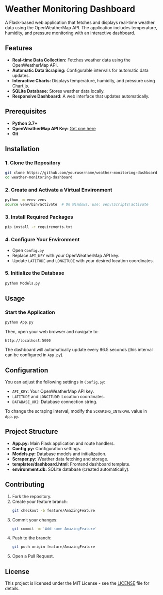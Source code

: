 # Weather Monitoring Dashboard

A Flask-based web application that fetches and displays real-time weather data using the OpenWeatherMap API. The application includes temperature, humidity, and pressure monitoring with an interactive dashboard.

## Features
- **Real-time Data Collection:** Fetches weather data using the OpenWeatherMap API.
- **Automatic Data Scraping:** Configurable intervals for automatic data updates.
- **Interactive Charts:** Displays temperature, humidity, and pressure using Chart.js.
- **SQLite Database:** Stores weather data locally.
- **Responsive Dashboard:** A web interface that updates automatically.

## Prerequisites
- **Python 3.7+**
- **OpenWeatherMap API Key:** [Get one here](https://openweathermap.org/api)
- **Git**

## Installation

### 1. Clone the Repository
```bash
git clone https://github.com/yourusername/weather-monitoring-dashboard.git
cd weather-monitoring-dashboard
```

### 2. Create and Activate a Virtual Environment
```bash
python -m venv venv
source venv/bin/activate  # On Windows, use: venv\Scripts\activate
```

### 3. Install Required Packages
```bash
pip install -r requirements.txt
```

### 4. Configure Your Environment
- Open `Config.py`
- Replace `API_KEY` with your OpenWeatherMap API key.
- Update `LATITUDE` and `LONGITUDE` with your desired location coordinates.

### 5. Initialize the Database
```bash
python Models.py
```

## Usage

### Start the Application
```bash
python App.py
```

Then, open your web browser and navigate to:

```
http://localhost:5000
```

The dashboard will automatically update every 86.5 seconds (this interval can be configured in `App.py`).

## Configuration
You can adjust the following settings in `Config.py`:
- `API_KEY`: Your OpenWeatherMap API key.
- `LATITUDE` and `LONGITUDE`: Location coordinates.
- `DATABASE_URI`: Database connection string.

To change the scraping interval, modify the `SCRAPING_INTERVAL` value in `App.py`.

## Project Structure
- **App.py:** Main Flask application and route handlers.
- **Config.py:** Configuration settings.
- **Models.py:** Database models and initialization.
- **Scraper.py:** Weather data fetching and storage.
- **templates/dashboard.html:** Frontend dashboard template.
- **environment.db:** SQLite database (created automatically).

## Contributing
1. Fork the repository.
2. Create your feature branch:
   ```bash
   git checkout -b feature/AmazingFeature
   ```
3. Commit your changes:
   ```bash
   git commit -m 'Add some AmazingFeature'
   ```
4. Push to the branch:
   ```bash
   git push origin feature/AmazingFeature
   ```
5. Open a Pull Request.

## License
This project is licensed under the MIT License - see the [LICENSE](LICENSE) file for details.
